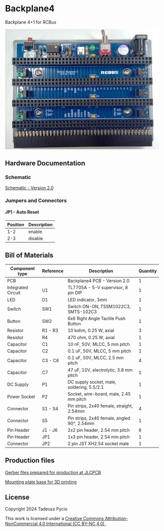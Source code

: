 # Backplane4
Backplane 4+1 for RCBus

![populated board](backplane4.jpg)

## Hardware Documentation

### Schematic

[Schematic - Version 2.0](Schematic.pdf)

### Jumpers and Connectors

#### JP1 - Auto Reset

| Position | Description |
| -------- | ----------- |
| 1-2      | enable      |
| 2-3      | disable     |

## Bill of Materials

| Component type     | Reference | Description                                 | Quantity |
| ------------------ | --------- | ------------------------------------------- | -------- |
| PCB                |           | Backplane4 PCB - Version 2.0                | 1        |
| Integrated Circuit | U1        | TL7705A - 5-V supervisor, 8 pin DIP         | 1        |
| LED                | D1        | LED indicator, 3mm                          | 1        |
| Switch             | SW1       | Switch ON-ON, TSSM1022C3, SMTS-102C3        | 1        |
| Button             | SW2       | 6x6 Right Angle Tactile Push Button         | 1        |
| Resistor           | R1 - R3   | 10 kohm, 0.25 W, axial                      | 3        |
| Resistor           | R4        | 470 ohm, 0.25 W, axial                      | 1        |
| Capacitor          | C1        | 10 nF, 50V, MLCC, 5 mm pitch                | 1        |
| Capacitor          | C2        | 0.1 uF, 50V, MLCC, 5 mm pitch               | 1        |
| Capacitor          | C3 - C6   | 0.1 uF, 50V, MLCC, 2.5 mm pitch             | 4        |
| Capacitor          | C7        | 47 uF, 10V, electrolytic, 3.8 mm pitch      | 1        |
| DC Supply          | P1        | DC supply socket, male, soldering, 5.5/2.1  | 1        |
| Power Socket       | P2        | Socket, wire-board, male, 2.45 mm pitch     | 1        |
| Connector          | S1 - S4   | Pin strips, 2x40 female, straight, 2.54mm   | 4        |
| Connector          | S5        | Pin strips, 2x40 female, angled 90°, 2.54mm | 1        |
| Pin Header         | J1 - J6   | 2x2 pin header, 2.54 mm pitch               | 6        |
| Pin Header         | JP1       | 1x3 pin header, 2.54 mm pitch               | 1        |
| Connector          | JP2       | 2 pin JST XH2.54 socket male                | 1        |


## Production files
[Gerber files prepared for production at JLCPCB](backplane4-JLCPCB.ZIP)

[Mounting plate base for 3D printing](RCBus4.stl)

## License

Copyright 2024 Tadeusz Pycio

This work is licensed under a [Creative Commons Attribution-NonCommercial 4.0 International (CC BY-NC 4.0) ](https://creativecommons.org/licenses/by-nc/4.0/).
